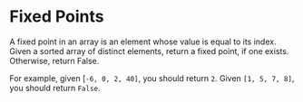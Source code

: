# Fixed Points

A fixed point in an array is an element whose value is equal to its index. Given a sorted array of distinct elements, return a fixed point, if one exists. Otherwise, return False.

For example, given [`-6, 0, 2, 40]`, you should return `2`. Given `[1, 5, 7, 8]`, you should return `False`.
